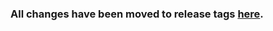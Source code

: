 ### All changes have been moved to release tags [here](https://github.com/dodgingpixels/Optic/releases).
